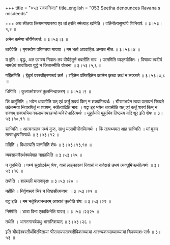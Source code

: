 +++
title = "०५३ रावणनिन्दा"
title_english = "053 Seetha denounces Ravana s misdeeds"

+++
अथ सीतया क्रियमाणपारुष्य एव तां हरति स्मेत्याह खमिति । वर्तिनीत्यसुप्यपि णिनिरार्षः  ॥  ३।५३।१,२ ॥   

  

अनेन कर्मणा चौर्येणेत्यर्थः  ॥  ३।५३।३ ॥   

  

त्वयैवेति । मृगरूपेण परिणतया मायया । मम भर्ता अपवाहितः अन्यत्र नीतः  ॥  ३।५३।४  ॥   

य इति । वृद्धः, अत एवास्य निपातः तव वीर्यहेतुर्न भवतीति भावः । परममिति व्यङ्ग्योक्तिः । विश्राव्य त्वदीयं नामधेयं श्रावयित्वा युद्धे न जितास्मीति योजना  ॥  ३।५३।५,६ ॥   

  

गर्हितमिति । ईदृशं परस्त्रीहरणरूपं कर्म । रहितेन पतिरहितेन कालेन कृत्वा कथं न लज्जसे  ॥  ३।५३।७,८ ॥   

  

धिगिति । कुलाक्रोशकरं कुलनिन्दाकरम्  ॥  ३।५३।९ ॥   

  

किं कर्तुमिति । भयेन धावसीति यत् एवं कर्तुं शक्यं किम् न शक्यमित्यर्थः । श्रीरामभयेन त्वया पलायनं क्रियते तदेतन्मया निवारयितुं न शक्यम्, स्त्रीत्वादिति भावः । यद्वा इह भयेन धावसीति यत् एवं कर्तुं शक्यं किम् न शक्यम् शक्त्यभिमानपलायनयरहन्योन्यविरोधादित्यर्थः । मुहूर्तमपि मुहूर्तमेव तिष्ठस्व यदि शूर इति शेषः  ॥  ३।५३।१०,११ ॥   

  

साध्विति । आत्मनस्तव पथ्यं कुरु, साधु यत्समीचीनमित्यर्थः । किं तत्पथ्यमत आह साध्विति । मां मुञ्च तत्साधुत्वमित्यर्थः  ॥  ३।५३।१२ ॥   

  

मदिति । विधास्यति यत्नमिति शेषः  ॥  ३।५३।१३,१४ ॥   

  

व्यवसायनैरर्थक्यमेवाह नह्यहमिति  ॥  ३।५३।१५ ॥   

  

न नूनमिति । पथ्यं सुखोदर्कम् श्रेयः, वासं लङ्कारूपं निवासं च नावेक्षसे उभयं त्यक्तुमिच्छसीत्यर्थः  ॥  ३।५३।१६ ॥   

  

तप्तेति । शाल्मली यातनावृक्षः  ॥  ३।५३।२० ॥   

  

नहीति । निर्वृणस्त्वं चिरं न तिष्ठसीत्यन्वयः  ॥  ३।५३।२१ ॥   

  

बद्ध इति । मम भर्तुरित्यनन्तरम् अपराधं कृत्वेति शेषः  ॥  ३।५३।२२ ॥   

  

निमेषेति । भ्रात्रा विना एकाकिनेति यावत्  ॥  ३।५३।२३२५ ॥   

  

तथेति । आगतगात्रवेपथुः भारातिशयात्  ॥  ३।५३।२६ ॥   

  

इति श्रीमहेश्वरतीर्थविरचितायां श्रीरामायणतत्त्वदीपिकाख्यायां आरण्यकाण्डव्याख्यायां त्रिपञ्चाशः सर्गः  ॥  ३।५३ ॥   

  

